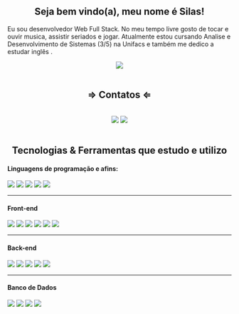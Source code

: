  <div>
  <h2 align="center">Seja bem vindo(a), meu nome é Silas!</h2>
  <p>Eu sou desenvolvedor Web Full Stack. No meu tempo livre gosto de tocar e ouvir musica, assistir seriados e jogar.  Atualmente estou cursando Analise e Desenvolvimento de Sistemas (3/5) na Unifacs e também me dedico a estudar inglês .</p>
<div align="center">
<img src="https://github-readme-stats.vercel.app/api?username=SilasSousadeJesus&show_icons=true&count_private=true&theme=radical"
</div>
</div>

  <br>
 
   <h2 align="center"> &rArr; Contatos &lArr;</h2>
<div style="display: inline_block" align="center"><br>
  <a href = "mailto:silassousadejesus@gmail.com"><img src="https://img.shields.io/badge/-Gmail-%23333?style=for-the-badge&logo=gmail&logoColor=white" target="_blank"></a>
  <a href="https://www.linkedin.com/in/silassousadejesus/" target="_blank"><img src="https://img.shields.io/badge/-LinkedIn-%230077B5?style=for-the-badge&logo=linkedin&logoColor=white" target="_blank"></a> 
  </div><br> 
</div>

  <h2 align="center"> Tecnologias & Ferramentas que estudo e utilizo</h2>

  <div>
    <h4>Linguagens de programação e afins:</h4>
    <img src="https://img.shields.io/badge/JavaScript-F7DF1E?style=for-the-badge&logo=javascript&logoColor=black" >
     <img src="https://img.shields.io/badge/java-%23ED8B00.svg?style=for-the-badge&logo=java&logoColor=white">
    <img src="https://img.shields.io/badge/CSS3-1572B6?style=for-the-badge&logo=css3&logoColor=white" >
    <img src="https://img.shields.io/badge/HTML5-E34F26?style=for-the-badge&logo=html5&logoColor=white" >
    <img src="https://img.shields.io/badge/TypeScript-007ACC?style=for-the-badge&logo=typescript&logoColor=white" >
    <hr>
    <h4>Front-end</h4>
    <img src="https://img.shields.io/badge/React-20232A?style=for-the-badge&logo=react&logoColor=61DAFB" >
    <img src="https://img.shields.io/badge/react_native-%2320232a.svg?style=for-the-badge&logo=react&logoColor=%2361DAFB" >
    <img src="https://img.shields.io/badge/Redux-593D88?style=for-the-badge&logo=redux&logoColor=white" >
    <img src="https://img.shields.io/badge/Angular-DD0031?style=for-the-badge&logo=angular&logoColor=white" >
    <img src="https://img.shields.io/badge/Bootstrap-563D7C?style=for-the-badge&logo=bootstrap&logoColor=white" >
    <img src="https://img.shields.io/badge/SASS-hotpink.svg?style=for-the-badge&logo=SASS&logoColor=white" >
    <hr>
    <h4>Back-end</h4>
    <img src="https://img.shields.io/badge/Node.js-339933?style=for-the-badge&logo=nodedotjs&logoColor=white">
    <img src="https://img.shields.io/badge/express.js-%23404d59.svg?style=for-the-badge&logo=express&logoColor=%2361DAFB">
    <img src="https://img.shields.io/badge/Swagger-85EA2D?style=for-the-badge&logo=Swagger&logoColor=white">
    <img src="https://img.shields.io/badge/nestjs-%23E0234E.svg?style=for-the-badge&logo=nestjs&logoColor=white">
    <img src="https://img.shields.io/badge/Spring_Boot-F2F4F9?style=for-the-badge&logo=spring-boot">
       <hr>
    <h4>Banco de Dados</h4>
    <img src="https://img.shields.io/badge/MongoDB-4EA94B?style=for-the-badge&logo=mongodb&logoColor=white">
    <img src="https://img.shields.io/badge/MySQL-00000F?style=for-the-badge&logo=mysql&logoColor=white" >
    <img src="https://img.shields.io/badge/postgres-%23316192.svg?style=for-the-badge&logo=postgresql&logoColor=white" >     
    <img src="https://img.shields.io/badge/firebase-%23039BE5.svg?style=for-the-badge&logo=firebase" >
  </div>
